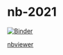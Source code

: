 # nb-2021


[![Binder](https://mybinder.org/badge_logo.svg)](https://mybinder.org/v2/gh/sr320/nb-2021/HEAD)


[nbviewer](https://nbviewer.jupyter.org/github/sr320/nb-2021/tree/master/)

